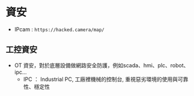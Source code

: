 # **資安**
- IPcam : `https://hacked.camera/map/`
## **工控資安**
- OT 資安，對於底層設備做網路安全防護，例如scada、hmi、plc、robot、ipc...
    - IPC ： Industrial PC, 工廠裡機械的控制台, 重視惡劣環境的使用與可靠性、穩定性
